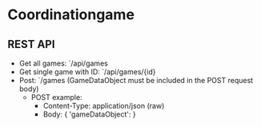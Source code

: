 # Coordinationgame

## REST API
- Get all games:             `/api/games
- Get single game with ID:   `/api/games/{id}
- Post:                      `/games (GameDataObject must be included in the POST request body)
    - POST example:
        - Content-Type: application/json (raw)
        - Body: { 'gameDataObject': <Game Data JavaScript object reference here> }
